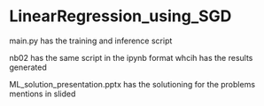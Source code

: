 # LinearRegression_using_SGD
main.py has the training and inference script

nb02 has the same script in the ipynb format whcih has the results generated

ML_solution_presentation.pptx has the solutioning for the problems mentions in slided
